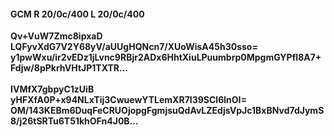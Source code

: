 #### GCM R 20/0c/400 L 20/0c/400
**Qv+VuW7Zmc8ipxaD**<br/>**LQFyvXdG7V2Y68yV/aUUgHQNcn7/XUoWisA45h30sso=**<br/>**y1pwWxu/ir2vEDz1jLvnc9RBjr2ADx6HhtXiuLPuumbrp0MpgmGYPfI8A7+Fdjw/8pPkrhVHtJP1TXTR...**<br/><br/>
**IVMfX7gbpyC1zUiB**<br/>**yHFXfA0P+x94NLxTij3CwuewYTLemXR7I39SCl6lnOI=**<br/>**OM/143KEBm6DuqFeCRUOjopgFgmjsuQdAvLZEdjsVpJc1BxBNvd7dJymS8/j26tSRTu6T51khOFn4J0B...**